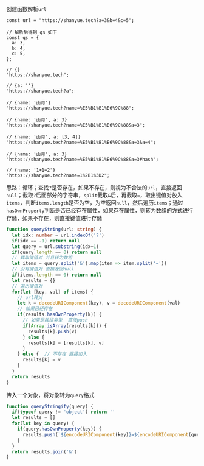创建函数解析`url`

```
const url = "https://shanyue.tech?a=3&b=4&c=5";

// 解析后得到 qs 如下
const qs = {
  a: 3,
  b: 4,
  c: 5,
};

// {}
"https://shanyue.tech";

// {a: ''}
"https://shanyue.tech?a";

// {name: '山月'}
"https://shanyue.tech?name=%E5%B1%B1%E6%9C%88";

// {name: '山月', a: 3}
"https://shanyue.tech?name=%E5%B1%B1%E6%9C%88&a=3";

// {name: '山月', a: [3, 4]}
"https://shanyue.tech?name=%E5%B1%B1%E6%9C%88&a=3&a=4";

// {name: '山月', a: 3}
"https://shanyue.tech?name=%E5%B1%B1%E6%9C%88&a=3#hash";

// {name: '1+1=2'}
"https://shanyue.tech?name=1%2B1%3D2";
```

思路：循环；查找`?`是否存在，如果不存在，则视为不合法的`url`，直接返回`null`；截取`?`后面部分的字符串，`split`截取`&`后，再截取`=`，取出键值对放入`items`，判断`items.length`是否为空，为空返回`null`，然后遍历`items`；通过`hasOwnProperty`判断是否已经存在属性，如果存在属性，则转为数组的方式进行存储，如果不存在，则直接键值进行存储

```typescript
function queryString(url: string) {
  let idx: number = url.indexOf('?')
  if(idx == -1) return null
  let query = url.substring(idx+1)
  if(query.length == 0) return null
  // 截取键值对 并且转为数组
  let items = query.split('&').map(item => item.split('='))
  // 没有键值对 直接返回null
  if(items.length == 0) return null
  let results = {}
  // 遍历键值对
  for(let [key, val] of items) {
    // url转义
    let k = decodeURIComponent(key), v = decodeURIComponent(val)
    // 如果已经存在
    if(results.hasOwnProperty(k)) {
      // 如果是数组类型  直接push
      if(Array.isArray(results[k])) {
        results[k].push(v)
      } else {
        results[k] = [results[k], v]
      }
    } else {  // 不存在 直接加入
      results[k] = v
    }
  }
  return results
}
```

传入一个对象，将对象转为`query`格式

```typescript
function queryStringify(query) {
  if(typeof query != 'object') return ''
  let results = []
  for(let key in query) {
    if(query.hasOwnProperty(key)) {
      results.push(`${encodeURIComponent(key)}=${encodeURIComponent(query[key])}`)
    }
  }
  return results.join('&')
}
```

